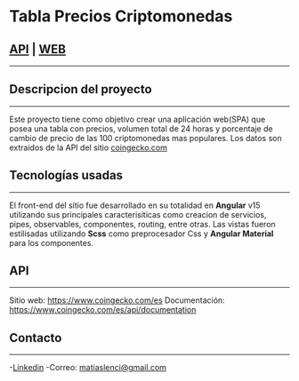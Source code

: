 # Tabla Precios Criptomonedas

## [API](https://api.coingecko.com/api/v3/coins/markets?vs_currency=usd&order=market_cap_desc&per_page=100&page=1&sparkline=false) | [WEB]() 
***
## Descripcion del proyecto
***
Este proyecto tiene como objetivo crear una aplicación web(SPA) que posea una tabla con precios, volumen total de 24 horas y porcentaje de cambio de precio de las 100 criptomonedas mas populares. Los datos son extraidos de la API del sitio [coingecko.com](https://www.coingecko.com/es)

## Tecnologías usadas
***
El front-end del sitio fue desarrollado en su totalidad en **Angular** v15 utilizando sus principales caracterisiticas como creacion de servicios, pipes, observables, componentes, routing, entre otras.
Las vistas fueron estilisadas utilizando **Scss** como preprocesador Css y **Angular Material** para los componentes.
 
## API
***
Sitio web: https://www.coingecko.com/es
Documentación: https://www.coingecko.com/es/api/documentation
## Contacto
***
-[Linkedin](https://www.linkedin.com/in/matias-lenci-228828186/)
-Correo: matiaslenci@gmail.com

